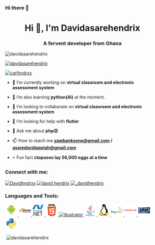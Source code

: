 ### Hi there 👋

<h1 align="center">Hi 👋, I'm Davidasarehendrix</h1>
<h3 align="center">A fervent developer from Ghana</h3>

<p align="left"> <img src="https://komarev.com/ghpvc/?username=davidasarehendrix&label=Profile%20views&color=0e75b6&style=flat" alt="davidasarehendrix" /> </p>

<p align="left"> <a href="https://github.com/ryo-ma/github-profile-trophy"><img src="https://github-profile-trophy.vercel.app/?username=davidasarehendrix" alt="davidasarehendrix" /></a> </p>

<p align="left"> <a href="https://twitter.com/carlhndrxx" target="blank"><img src="https://img.shields.io/twitter/follow/carlhndrxx?logo=twitter&style=for-the-badge" alt="carlhndrxx" /></a> </p>

- 🔭 I’m currently working on **virtual classroom and electronic assessment system**

- 🌱 I’m also learning **python(AI)** at the moment.

- 👯 I’m looking to collaborate on **virtual classroom and  electronic assessment system**

- 🤝 I’m looking for help with **flutter**

- 💬 Ask me about **php😊**

- 📫 How to reach me **yawbanksone@gmail.com / asaredavidappiah@gmail.com**

- ⚡ Fun fact **ctopuses lay 56,000 eggs at a time**

<h3 align="left">Connect with me:</h3>
<p align="left">
<a href="https://twitter.com/Davidhndrxx" target="blank"><img align="center" src="https://raw.githubusercontent.com/rahuldkjain/github-profile-readme-generator/neutral-icons/src/images/icons/Social/twitter.svg" alt="Davidhndrxx" height="30" width="40" /></a>
<a href="https://fb.com/david hendrix" target="blank"><img align="center" src="https://raw.githubusercontent.com/rahuldkjain/github-profile-readme-generator/neutral-icons/src/images/icons/Social/facebook.svg" alt="david hendrix" height="30" width="40" /></a>
<a href="https://instagram.com/_davidhendrix" target="blank"><img align="center" src="https://raw.githubusercontent.com/rahuldkjain/github-profile-readme-generator/neutral-icons/src/images/icons/Social/instagram.svg" alt="_davidhendrix" height="30" width="40" /></a>
</p>

<h3 align="left">Languages and Tools:</h3>
<p align="left"> <a href="https://developer.android.com" target="_blank"> <img src="https://raw.githubusercontent.com/devicons/devicon/master/icons/android/android-original-wordmark.svg" alt="android" width="40" height="40"/> </a> <a href="https://aws.amazon.com" target="_blank"> <img src="https://raw.githubusercontent.com/devicons/devicon/master/icons/amazonwebservices/amazonwebservices-original-wordmark.svg" alt="aws" width="40" height="40"/> </a> <a href="https://dotnet.microsoft.com/" target="_blank"> <img src="https://raw.githubusercontent.com/devicons/devicon/master/icons/dot-net/dot-net-original-wordmark.svg" alt="dotnet" width="40" height="40"/> </a> <a href="https://www.w3.org/html/" target="_blank"> <img src="https://raw.githubusercontent.com/devicons/devicon/master/icons/html5/html5-original-wordmark.svg" alt="html5" width="40" height="40"/> </a> <a href="https://www.adobe.com/in/products/illustrator.html" target="_blank"> <img src="https://www.vectorlogo.zone/logos/adobe_illustrator/adobe_illustrator-icon.svg" alt="illustrator" width="40" height="40"/> </a> <a href="https://www.java.com" target="_blank"> <img src="https://raw.githubusercontent.com/devicons/devicon/master/icons/java/java-original.svg" alt="java" width="40" height="40"/> </a> <a href="https://www.linux.org/" target="_blank"> <img src="https://raw.githubusercontent.com/devicons/devicon/master/icons/linux/linux-original.svg" alt="linux" width="40" height="40"/> </a> <a href="https://www.mysql.com/" target="_blank"> <img src="https://raw.githubusercontent.com/devicons/devicon/master/icons/mysql/mysql-original-wordmark.svg" alt="mysql" width="40" height="40"/> </a> <a href="https://www.oracle.com/" target="_blank"> <img src="https://raw.githubusercontent.com/devicons/devicon/master/icons/oracle/oracle-original.svg" alt="oracle" width="40" height="40"/> </a> <a href="https://www.php.net" target="_blank"> <img src="https://raw.githubusercontent.com/devicons/devicon/master/icons/php/php-original.svg" alt="php" width="40" height="40"/> </a> <a href="https://www.python.org" target="_blank"> <img src="https://raw.githubusercontent.com/devicons/devicon/master/icons/python/python-original.svg" alt="python" width="40" height="40"/> </a> </p>

<p>&nbsp;<img align="center" src="https://github-readme-stats.vercel.app/api?username=davidasarehendrix&show_icons=true&locale=en" alt="davidasarehendrix" /></p>

